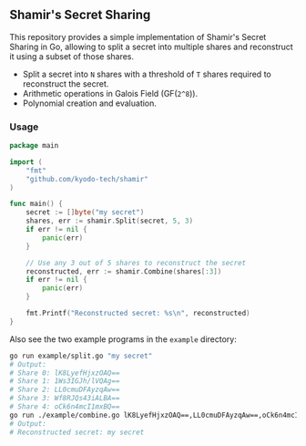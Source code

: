 ## Shamir's Secret Sharing

This repository provides a simple implementation of Shamir's Secret Sharing in Go, allowing to split a secret into multiple shares and reconstruct it using a subset of those shares.

- Split a secret into `N` shares with a threshold of `T` shares required to reconstruct the secret.
- Arithmetic operations in Galois Field (GF(`2^8`)).
- Polynomial creation and evaluation.

### Usage

```go
package main

import (
	"fmt"
	"github.com/kyodo-tech/shamir"
)

func main() {
	secret := []byte("my secret")
	shares, err := shamir.Split(secret, 5, 3)
	if err != nil {
		panic(err)
	}

	// Use any 3 out of 5 shares to reconstruct the secret
	reconstructed, err := shamir.Combine(shares[:3])
	if err != nil {
		panic(err)
	}

	fmt.Printf("Reconstructed secret: %s\n", reconstructed)
}
```

Also see the two example programs in the `example` directory:

```sh
go run example/split.go "my secret"
# Output:
# Share 0: lK8LyefHjxzOAQ==
# Share 1: 1Ws3IGJh/lVQAg==
# Share 2: LL0cmuDFAyzqAw==
# Share 3: Wf8RJQs43iALBA==
# Share 4: oCk6n4mcI1mxBQ==
go run ./example/combine.go lK8LyefHjxzOAQ==,LL0cmuDFAyzqAw==,oCk6n4mcI1mxBQ==
# Output:
# Reconstructed secret: my secret
```
